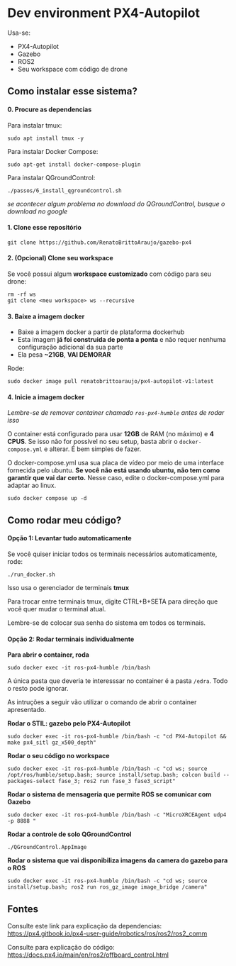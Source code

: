 # Dev environment PX4-Autopilot

Usa-se:
- PX4-Autopilot
- Gazebo
- ROS2
- Seu workspace com código de drone

## Como instalar esse sistema?

#### 0. Procure as dependencias

Para instalar tmux:
```
sudo apt install tmux -y
```

Para instalar Docker Compose:
```
sudo apt-get install docker-compose-plugin
```

Para instalar QGroundControl:
```
./passos/6_install_qgroundcontrol.sh
```

*se acontecer algum problema no download do QGroundControl, busque o download no google*


#### 1. Clone esse repositório
```
git clone https://github.com/RenatoBrittoAraujo/gazebo-px4
``` 

#### 2. (Opcional) Clone seu workspace

Se você possui algum **workspace customizado** com código para seu drone:
```
rm -rf ws
git clone <meu workspace> ws --recursive
```

#### 3. Baixe a imagem docker

- Baixe a imagem docker a partir de plataforma dockerhub
- Esta imagem **já foi construida de ponta a ponta** e não requer nenhuma configuração adicional da sua parte 
- Ela pesa **~21GB**, **VAI DEMORAR**

Rode: 
```
sudo docker image pull renatobrittoaraujo/px4-autopilot-v1:latest
```

#### 4. Inicie a imagem docker

*Lembre-se de remover container chamado `ros-px4-humble` antes de rodar isso* 

O container está configurado para usar **12GB** de RAM (no máximo) e **4 CPUS**. Se isso não for possível no seu setup, basta abrir o `docker-compose.yml` e alterar. É bem simples de fazer.


O docker-compose.yml usa sua placa de vídeo por meio de uma interface fornecida pelo ubuntu. **Se você não está usando ubuntu, não tem como garantir que vai dar certo.** Nesse caso, edite o docker-compose.yml para adaptar ao linux.

```
sudo docker compose up -d 
```

## Como rodar meu código?

#### Opção 1: Levantar tudo automaticamente
Se você quiser iniciar todos os terminais necessários automaticamente, rode: 

```
./run_docker.sh
```

Isso usa o gerenciador de terminais **tmux**

Para trocar entre terminais tmux, digite CTRL+B+SETA para direção que você quer mudar o terminal atual.

Lembre-se de colocar sua senha do sistema em todos os terminais.

#### Opção 2: Rodar terminais individualmente


**Para abrir o container, roda**
```
sudo docker exec -it ros-px4-humble /bin/bash
```

A única pasta que deveria te interesssar no container é a pasta `/edra`. Todo o resto pode ignorar.

As intruções a seguir vão utilizar o comando de abrir o container apresentado.

**Rodar o STIL: gazebo pelo PX4-Autopilot** 
```
sudo docker exec -it ros-px4-humble /bin/bash -c "cd PX4-Autopilot && make px4_sitl gz_x500_depth"
```

**Rodar o seu código no workspace**
```
sudo docker exec -it ros-px4-humble /bin/bash -c "cd ws; source /opt/ros/humble/setup.bash; source install/setup.bash; colcon build --packages-select fase_3; ros2 run fase_3 fase3_script"
```

**Rodar o sistema de mensageria que permite ROS se comunicar com Gazebo**
```
sudo docker exec -it ros-px4-humble /bin/bash -c "MicroXRCEAgent udp4 -p 8888 "
```

**Rodar a controle de solo QGroundControl**
```
./QGroundControl.AppImage
```

**Rodar o sistema que vai disponibiliza imagens da camera do gazebo para o ROS**
```
sudo docker exec -it ros-px4-humble /bin/bash -c "cd ws; source install/setup.bash; ros2 run ros_gz_image image_bridge /camera"
```

## Fontes

Consulte este link para explicação da dependencias: https://px4.gitbook.io/px4-user-guide/robotics/ros/ros2/ros2_comm

Consulte para explicação do código: https://docs.px4.io/main/en/ros2/offboard_control.html

